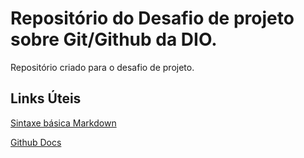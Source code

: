# Repositório do Desafio de projeto sobre Git/Github da DIO.
Repositório criado para o desafio de projeto.

## Links Úteis
[Sintaxe básica Markdown](https://www.markdownguide.org/basic-syntax/)

[Github Docs](https://docs.github.com/pt)
